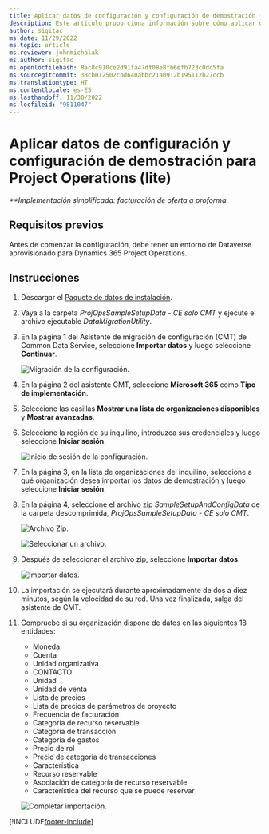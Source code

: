 ```yaml
---
title: Aplicar datos de configuración y configuración de demostración (lite)
description: Este artículo proporciona información sobre cómo aplicar datos de instalación y configuración para Project Operations.
author: sigitac
ms.date: 11/29/2022
ms.topic: article
ms.reviewer: johnmichalak
ms.author: sigitac
ms.openlocfilehash: 8ac8c910ce2d91fa47df08e8fb6efb723c0dc5fa
ms.sourcegitcommit: 38cb012502cbd640abbc21a0912b195112b27ccb
ms.translationtype: HT
ms.contentlocale: es-ES
ms.lasthandoff: 11/30/2022
ms.locfileid: "9811047"
---
```

# <a name="apply-demo-setup-and-configuration-data-for-project-operations---lite"></a>Aplicar datos de configuración y configuración de demostración para Project Operations (lite) 

_**Implementación simplificada: facturación de oferta a proforma_



## <a name="prerequisites"></a>Requisitos previos

Antes de comenzar la configuración, debe tener un entorno de Dataverse aprovisionado para Dynamics 365 Project Operations.


## <a name="instructions"></a>Instrucciones

1. Descargar el [Paquete de datos de instalación](https://download.microsoft.com/download/3/4/1/341bf279-a64f-4baa-af31-ce624859b518/ProjOpsSampleSetupData-%20CE%20only.zip). 
1. Vaya a la carpeta *ProjOpsSampleSetupData - CE solo CMT* y ejecute el archivo ejecutable *DataMigrationUtility*.
1. En la página 1 del Asistente de migración de configuración (CMT) de Common Data Service, seleccione **Importar datos** y luego seleccione **Continuar**.

    ![Migración de la configuración.](./media/1ConfigurationMigration.png)

1. En la página 2 del asistente CMT, seleccione **Microsoft 365** como **Tipo de implementación**.
1. Seleccione las casillas **Mostrar una lista de organizaciones disponibles** y **Mostrar avanzadas**.
1. Seleccione la región de su inquilino, introduzca sus credenciales y luego seleccione **Iniciar sesión**.

   ![Inicio de sesión de la configuración.](./media/2ConfigurationSignin.png)

1. En la página 3, en la lista de organizaciones del inquilino, seleccione a qué organización desea importar los datos de demostración y luego seleccione **Iniciar sesión**.
1. En la página 4, seleccione el archivo zip *SampleSetupAndConfigData* de la carpeta descomprimida, *ProjOpsSampleSetupData - CE solo CMT*.

   ![Archivo Zip.](./media/3ZipFile.png)

   ![Seleccionar un archivo.](./media/4SelectAFile.png)

1. Después de seleccionar el archivo zip, seleccione **Importar datos**.

   ![Importar datos.](./media/5ImportData.png)

1. La importación se ejecutará durante aproximadamente de dos a diez minutos, según la velocidad de su red. Una vez finalizada, salga del asistente de CMT. 
1. Compruebe si su organización dispone de datos en las siguientes 18 entidades:

    -   Moneda
    -   Cuenta
    -   Unidad organizativa
    -   CONTACTO
    -   Unidad
    -   Unidad de venta
    -   Lista de precios
    -   Lista de precios de parámetros de proyecto 
    -   Frecuencia de facturación
    -   Categoría de recurso reservable
    -   Categoría de transacción
    -   Categoría de gastos
    -   Precio de rol
    -   Precio de categoría de transacciones
    -   Característica
    -   Recurso reservable
    -   Asociación de categoría de recurso reservable
    -   Característica del recurso que se puede reservar

    ![Completar importación.](./media/6CompleteImport.png)


[!INCLUDE[footer-include](../includes/footer-banner.md)]
